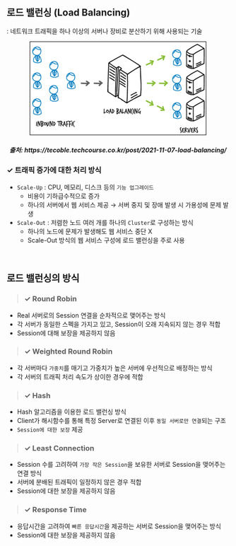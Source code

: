 ## 로드 밸런싱 (Load Balancing)

: 네트워크 트래픽을 하나 이상의 서버나 장비로 분산하기 위해 사용되는 기술

<div align=center>
    <img src='../../resources/network/loadBalancing.png' width=400>
    <h5>출처: https://tecoble.techcourse.co.kr/post/2021-11-07-load-balancing/</h5>
</div>

### ✓ 트래픽 증가에 대한 처리 방식

- `Scale-Up` : CPU, 메모리, 디스크 등의 `기능 업그레이드`
  - 비용이 기하급수적으로 증가
  - 하나의 서버에서 웹 서비스 제공 → 서버 중지 및 장애 발생 시 가용성에 문제 발생
- `Scale-Out` : 저렴한 노드 여러 개를 하나의 `Cluster`로 구성하는 방식
  - 하나의 노드에 문제가 발생해도 웹 서비스 중단 X
  - Scale-Out 방식의 웹 서비스 구성에 로드 밸런싱을 주로 사용

<br>

## 로드 밸런싱의 방식

> ### ✓ Round Robin

- Real 서버로의 Session 연결을 순차적으로 맺어주는 방식
- 각 서버가 동일한 스펙을 가지고 있고, Session이 오래 지속되지 않는 경우 적합
- Session에 대해 보장을 제공하지 않음

> ### ✓ Weighted Round Robin

- 각 서버마다 `가중치`를 매기고 가중치가 높은 서버에 우선적으로 배정하는 방식
- 각 서버의 트래픽 처리 속도가 상이한 경우에 적합

> ### ✓ Hash

- Hash 알고리즘을 이용한 로드 밸런싱 방식
- Client가 해시함수를 통해 특정 Server로 연결된 이후 `동일 서버로만 연결`되는 구조
- `Session에 대한 보장` 제공

> ### ✓ Least Connection

- Session 수를 고려하여 `가장 작은 Session`을 보유한 서버로 Session을 맺어주는 연결 방식
- 서버에 분배된 트래픽이 일정하지 않은 경우 적합
- Session에 대한 보장을 제공하지 않음

> ### ✓ Response Time

- 응답시간을 고려하여 `빠른 응답시간`을 제공하는 서버로 Session을 맺어주는 방식
- Session에 대한 보장을 제공하지 않음
